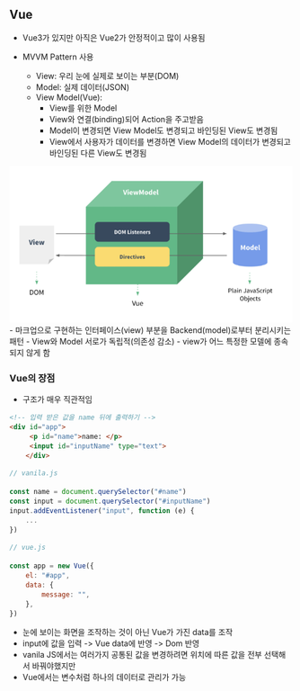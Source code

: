 ## Vue
- Vue3가 있지만 아직은 Vue2가 안정적이고 많이 사용됨

- MVVM Pattern 사용
	- View: 우리 눈에 실제로 보이는 부분(DOM)
	- Model: 실제 데이터(JSON)
	- View Model(Vue):
		- View를 위한 Model
		- View와 연결(binding)되어 Action을 주고받음
		- Model이 변경되면 View Model도 변경되고 바인딩된 View도 변경됨
		- View에서 사용자가 데이터를 변경하면 View Model의 데이터가 변경되고 바인딩된 다른 View도 변경됨

![mvvm](./img/MVVM_pattern.PNG)
	- 마크업으로 구현하는 인터페이스(view) 부분을 Backend(model)로부터 분리시키는 패턴
	- View와 Model 서로가 독립적(의존성 감소)
	- view가 어느 특정한 모델에 종속되지 않게 함

### Vue의 장점
- 구조가 매우 직관적임
```html
<!-- 입력 받은 값을 name 뒤에 출력하기 -->
<div id="app">
	 <p id="name">name: </p>
	 <input id="inputName" type="text">
	</div>
```
```js
// vanila.js

const name = document.querySelector("#name")
const input = document.querySelector("#inputName")
input.addEventListener("input", function (e) {
	...
})
```

```js
// vue.js

const app = new Vue({
	el: "#app",
	data: {
		message: "",
	},
})
```

- 눈에 보이는 화면을 조작하는 것이 아닌 Vue가 가진 data를 조작
- input에 값을 입력 -> Vue data에 반영 -> Dom 반영
- vanila JS에서는 여러가지 공통된 값을 변경하려면 위치에 따른 값을 전부 선택해서 바꿔야했지만
- Vue에서는 변수처럼 하나의 데이터로 관리가 가능